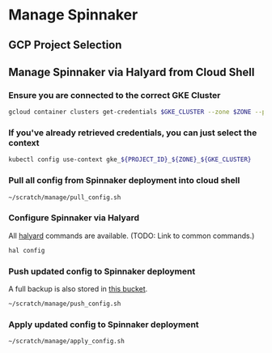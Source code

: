 # Manage Spinnaker

## GCP Project Selection

<walkthrough-project-billing-setup>
</walkthrough-project-billing-setup>

## Manage Spinnaker via Halyard from Cloud Shell

### Ensure you are connected to the correct GKE Cluster

```bash
gcloud container clusters get-credentials $GKE_CLUSTER --zone $ZONE --project $PROJECT_ID
```

### If you've already retrieved credentials, you can just select the context

```bash
kubectl config use-context gke_${PROJECT_ID}_${ZONE}_${GKE_CLUSTER}
```

### Pull all config from Spinnaker deployment into cloud shell

```bash
~/scratch/manage/pull_config.sh
```

### Configure Spinnaker via Halyard

All [halyard](https://www.spinnaker.io/reference/halyard/commands/) commands are available.
(TODO: Link to common commands.)

```bash
hal config
```

### Push updated config to Spinnaker deployment

A full backup is also stored in [this bucket](https://console.developers.google.com/storage/browser/$BUCKET_NAME/backups/?project=$PROJECT_ID).

```bash
~/scratch/manage/push_config.sh
```

### Apply updated config to Spinnaker deployment

```bash
~/scratch/manage/apply_config.sh
```
